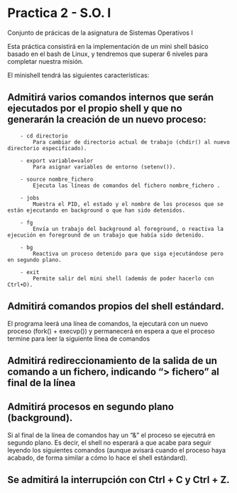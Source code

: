 # Practica 2 - S.O. I #
 Conjunto de prácicas de la asignatura de Sistemas Operativos I

Esta práctica consistirá en la implementación de un mini shell básico basado en el bash de Linux, y tendremos que superar 6 niveles para completar nuestra misión. 

El minishell tendrá las siguientes características:
   ## Admitirá  varios comandos internos que serán ejecutados por el propio shell y que no generarán la creación de un nuevo proceso:
        - cd directorio 
            Para cambiar de directorio actual de trabajo (chdir() al nuevo directorio especificado).
        
        - export variable=valor 
            Para asignar variables de entorno (setenv()). 
        
        - source nombre_fichero 
            Ejecuta las líneas de comandos del fichero nombre_fichero .

        - jobs 
            Muestra el PID, el estado y el nombre de los procesos que se están ejecutando en background o que han sido detenidos.

        - fg
            Envía un trabajo del background al foreground, o reactiva la ejecución en foreground de un trabajo que había sido detenido.

        - bg
            Reactiva un proceso detenido para que siga ejecutándose pero en segundo plano.

        - exit 
            Permite salir del mini shell (además de poder hacerlo con Ctrl+D).

   ## Admitirá comandos propios del shell estándard.
   El programa leerá una línea de comandos, la ejecutará con un nuevo proceso (fork() + execvp()) y permanecerá en espera a que el proceso termine          para leer la siguiente línea de comandos

   ## Admitirá redireccionamiento de la salida de un comando a un fichero, indicando “> fichero” al final de la línea

   ## Admitirá procesos en segundo plano (background). 
   Si al final de la línea de comandos hay un “&” el proceso se ejecutrá en segundo plano. Es decir, el shell no esperará a que acabe para seguir            leyendo los siguientes comandos (aunque avisará cuando el proceso haya acabado, de forma similar a cómo lo hace el shell estándard).

   ## Se admitirá la interrupción con Ctrl + C y Ctrl + Z.
